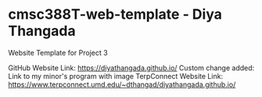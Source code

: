 # cmsc388T-web-template - Diya Thangada

Website Template for Project 3

GitHub Website Link: https://diyathangada.github.io/
Custom change added: Link to my minor's program with image
TerpConnect Website Link: https://www.terpconnect.umd.edu/~dthangad/diyathangada.github.io/
